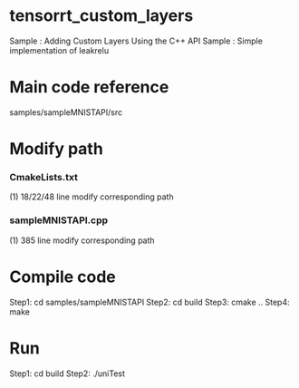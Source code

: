 # tensorrt_custom_layers
 Sample : Adding Custom Layers Using the C++ API 
 Sample : Simple implementation of leakrelu 
 
 
# Main code reference
samples/sampleMNISTAPI/src

# Modify path
### CmakeLists.txt
(1) 18/22/48 line modify corresponding path
### sampleMNISTAPI.cpp
(1) 385 line  modify corresponding path

# Compile code
  Step1: cd samples/sampleMNISTAPI
  Step2: cd build
  Step3: cmake ..
  Step4: make 
  
# Run
  Step1: cd build
  Step2: ./uniTest
